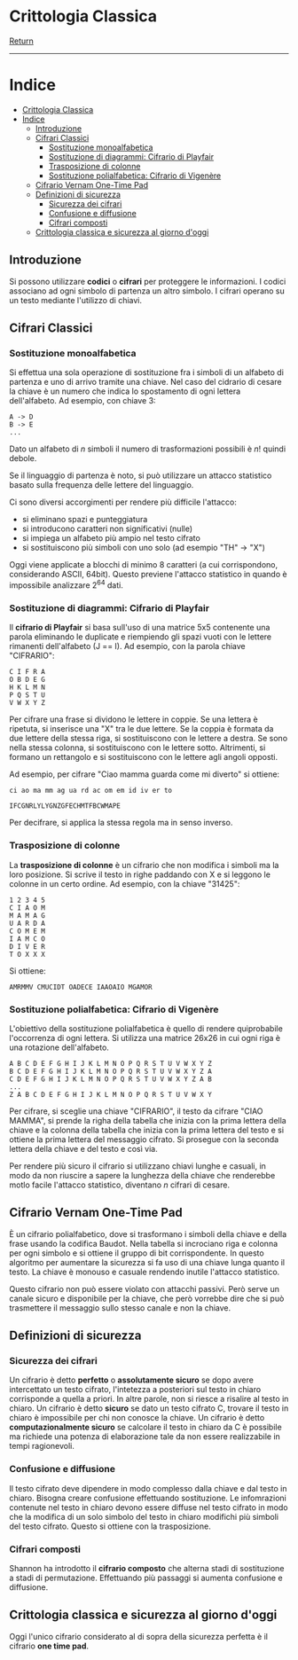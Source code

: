 # Crittologia Classica

[Return](./README.md)

---

# Indice

- [Crittologia Classica](#crittologia-classica)
- [Indice](#indice)
  - [Introduzione](#introduzione)
  - [Cifrari Classici](#cifrari-classici)
    - [Sostituzione monoalfabetica](#sostituzione-monoalfabetica)
    - [Sostituzione di diagrammi: Cifrario di Playfair](#sostituzione-di-diagrammi-cifrario-di-playfair)
    - [Trasposizione di colonne](#trasposizione-di-colonne)
    - [Sostituzione polialfabetica: Cifrario di Vigenère](#sostituzione-polialfabetica-cifrario-di-vigenère)
  - [Cifrario Vernam One-Time Pad](#cifrario-vernam-one-time-pad)
  - [Definizioni di sicurezza](#definizioni-di-sicurezza)
    - [Sicurezza dei cifrari](#sicurezza-dei-cifrari)
    - [Confusione e diffusione](#confusione-e-diffusione)
    - [Cifrari composti](#cifrari-composti)
  - [Crittologia classica e sicurezza al giorno d'oggi](#crittologia-classica-e-sicurezza-al-giorno-doggi)


## Introduzione

Si possono utilizzare **codici** o **cifrari** per proteggere le informazioni. I codici associano ad ogni simbolo di partenza un altro simbolo. I cifrari operano su un testo mediante l'utilizzo di chiavi.

## Cifrari Classici

### Sostituzione monoalfabetica

Si effettua una sola operazione di sostituzione fra i simboli di un alfabeto di partenza e uno di arrivo tramite una chiave. Nel caso del cidrario di cesare la chiave è un numero che indica lo spostamento di ogni lettera dell'alfabeto. Ad esempio, con chiave 3:

```
A -> D
B -> E
...
```
Dato un alfabeto di $n$ simboli il numero di trasformazioni possibili è $n!$ quindi debole.

Se il linguaggio di partenza è noto, si può utilizzare un attacco statistico basato sulla frequenza delle lettere del linguaggio.

Ci sono diversi accorgimenti per rendere più difficile l'attacco:
- si eliminano spazi e punteggiatura
- si introducono caratteri non significativi (nulle)
- si impiega un alfabeto più ampio nel testo cifrato
- si sostituiscono più simboli con uno solo (ad esempio "TH" -> "X")

Oggi viene applicate a blocchi di minimo 8 caratteri (a cui corrispondono, considerando ASCII, 64bit). Questo previene l'attacco statistico in quando è impossibile analizzare $2^64$ dati.

### Sostituzione di diagrammi: Cifrario di Playfair

Il **cifrario di Playfair** si basa sull'uso di una matrice 5x5 contenente una parola eliminando le duplicate e riempiendo gli spazi vuoti con le lettere rimanenti dell'alfabeto (J == I). Ad esempio, con la parola chiave "CIFRARIO":

```
C I F R A
O B D E G
H K L M N
P Q S T U
V W X Y Z
```

Per cifrare una frase si dividono le lettere in coppie. Se una lettera è ripetuta, si inserisce una "X" tra le due lettere. Se la coppia è formata da due lettere della stessa riga, si sostituiscono con le lettere a destra. Se sono nella stessa colonna, si sostituiscono con le lettere sotto. Altrimenti, si formano un rettangolo e si sostituiscono con le lettere agli angoli opposti.

Ad esempio, per cifrare "Ciao mamma guarda come mi diverto" si ottiene:

```
ci ao ma mm ag ua rd ac om em id iv er to

IFCGNRLYLYGNZGFECHMTFBCWMAPE
```
Per decifrare, si applica la stessa regola ma in senso inverso.

### Trasposizione di colonne

La **trasposizione di colonne** è un cifrario che non modifica i simboli ma la loro posizione. Si scrive il testo in righe paddando con X e si leggono le colonne in un certo ordine. Ad esempio, con la chiave "31425":

```
1 2 3 4 5
C I A O M
M A M A G
U A R D A
C O M E M
I A M C O
D I V E R
T O X X X
```

Si ottiene:

```
AMRMMV CMUCIDT OADECE IAAOAIO MGAMOR
```

### Sostituzione polialfabetica: Cifrario di Vigenère

L'obiettivo della sostituzione polialfabetica è quello di rendere quiprobabile l'occorrenza di ogni lettera. Si utilizza una matrice 26x26 in cui ogni riga è una rotazione dell'alfabeto.

```
A B C D E F G H I J K L M N O P Q R S T U V W X Y Z
B C D E F G H I J K L M N O P Q R S T U V W X Y Z A
C D E F G H I J K L M N O P Q R S T U V W X Y Z A B
...
Z A B C D E F G H I J K L M N O P Q R S T U V W X Y
```

Per cifrare, si sceglie una chiave "CIFRARIO", il testo da cifrare "CIAO MAMMA", si prende la righa della tabella che inizia con la prima lettera della chiave e la colonna della tabella che inizia con la prima lettera del testo e si ottiene la prima lettera del messaggio cifrato. Si prosegue con la seconda lettera della chiave e del testo e così via.

Per rendere più sicuro il cifrario si utilizzano chiavi lunghe e casuali, in modo da non riuscire a sapere la lunghezza della chiave che renderebbe motlo facile l'attacco statistico, diventano $n$ cifrari di cesare.

## Cifrario Vernam One-Time Pad

È un cifrario polialfabetico, dove si trasformano i simboli della chiave e della frase usando la codifica Baudot. Nella tabella si incrociano riga e colonna per ogni simbolo e si ottiene il gruppo di bit corrispondente. In questo algoritmo per aumentare la sicurezza si fa uso di una chiave lunga quanto il testo. La chiave è monouso e casuale rendendo inutile l'attacco statistico.

Questo cifrario non può essere violato con attacchi passivi. Però serve un canale sicuro e disponibile per la chiave, che però vorrebbe dire che si può trasmettere il messaggio sullo stesso canale e non la chiave.

## Definizioni di sicurezza

### Sicurezza dei cifrari

Un cifrario è detto **perfetto** o **assolutamente sicuro** se dopo avere intercettato un testo cifrato, l'intetezza a posteriori sul testo in chiaro corrisponde a quella a priori. In altre parole, non si riesce a risalire al testo in chiaro.
Un cifrario è detto **sicuro** se dato un testo cifrato C, trovare il testo in chiaro è impossibile per chi non conosce la chiave.
Un cifrario è detto **computazionalmente sicuro** se calcolare il testo in chiaro da C è possibile ma richiede una potenza di elaborazione tale da non essere realizzabile in tempi ragionevoli.

### Confusione e diffusione

Il testo cifrato deve dipendere in modo complesso dalla chiave e dal testo in chiaro. Bisogna creare confusione effettuando sostituzione.
Le infomrazioni contenute nel testo in chiaro devono essere diffuse nel testo cifrato in modo che la modifica di un solo simbolo del testo in chiaro modifichi più simboli del testo cifrato. Questo si ottiene con la trasposizione.

### Cifrari composti

Shannon ha introdotto il **cifrario composto** che alterna stadi di sostituzione a stadi di permutazione. Effettuando più passaggi si aumenta confusione e diffusione.

## Crittologia classica e sicurezza al giorno d'oggi

Oggi l'unico cifrario considerato al di sopra della sicurezza perfetta è il cifrario **one time pad**.
